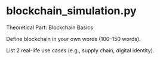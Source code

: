 # blockchain_simulation.py
Theoretical Part:
Blockchain Basics


Define blockchain in your own words (100–150 words).


List 2 real-life use cases (e.g., supply chain, digital identity).


